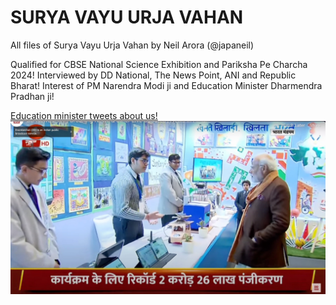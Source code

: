 # SURYA VAYU URJA VAHAN
<p>All files of Surya Vayu Urja Vahan by Neil Arora (@japaneil)</p>
Qualified for CBSE National Science Exhibition and Pariksha Pe Charcha 2024!
Interviewed by DD National, The News Point, ANI and Republic Bharat!
Interest of PM Narendra Modi ji and Education Minister Dharmendra Pradhan ji!

<a href = "https://twitter.com/dpradhanbjp/status/1751912064862564361?t=sv6PkJ2Ez761uJu2phXvqQ&s=08">Education minister tweets about us!</a>
<img src="images/WhatsApp Image 2024-01-30 at 14.07.55_da123058.jpg">
